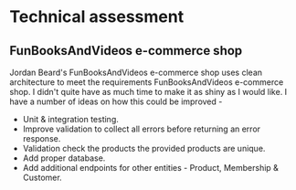 # Technical assessment

## FunBooksAndVideos e-commerce shop 

Jordan Beard's FunBooksAndVideos e-commerce shop uses clean architecture to meet the requirements FunBooksAndVideos e-commerce shop. I didn't quite have as much time to make it as shiny as I would like. 
I have a number of ideas on how this could be improved -  

- Unit & integration testing.
- Improve validation to collect all errors before returning an error response.
- Validation check the products the provided products are unique.
- Add proper database.
- Add additional endpoints for other entities - Product, Membership & Customer.
